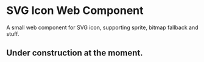 # SVG Icon Web Component

A small web component for SVG icon, supporting sprite, bitmap fallback and stuff.

## Under construction at the moment. 
